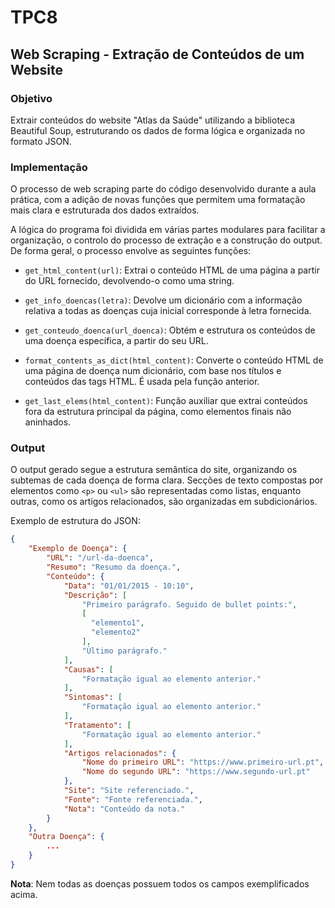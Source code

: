 # TPC8
## Web Scraping - Extração de Conteúdos de um Website
### Objetivo
Extrair conteúdos do website "Atlas da Saúde" utilizando a biblioteca Beautiful Soup, estruturando os dados de forma
lógica e organizada no formato JSON.

### Implementação
O processo de web scraping parte do código desenvolvido durante a aula prática, com a adição de novas funções que
permitem uma formatação mais clara e estruturada dos dados extraídos.

A lógica do programa foi dividida em várias partes modulares para facilitar a organização, o controlo do processo de
extração e a construção do output. De forma geral, o processo envolve as seguintes funções:
- `get_html_content(url)`: Extrai o conteúdo HTML de uma página a partir do URL fornecido, devolvendo-o como uma
string.


- `get_info_doencas(letra)`: Devolve um dicionário com a informação relativa a todas as doenças cuja inicial
corresponde à letra fornecida.


- `get_conteudo_doenca(url_doenca)`: Obtém e estrutura os conteúdos de uma doença específica, a partir do seu URL.


- `format_contents_as_dict(html_content)`: Converte o conteúdo HTML de uma página de doença num dicionário, com base
nos títulos e conteúdos das tags HTML. É usada pela função anterior.


- `get_last_elems(html_content)`: Função auxiliar que extrai conteúdos fora da estrutura principal da página, como
elementos finais não aninhados.

### Output
O output gerado segue a estrutura semântica do site, organizando os subtemas de cada doença de forma clara. Secções de
texto compostas por elementos como `<p>` ou `<ul>` são representadas como listas, enquanto outras, como os artigos
relacionados, são organizadas em subdicionários.

Exemplo de estrutura do JSON:
```json
{
    "Exemplo de Doença": {
        "URL": "/url-da-doenca",
        "Resumo": "Resumo da doença.",
        "Conteúdo": {
            "Data": "01/01/2015 - 10:10",
            "Descrição": [
                "Primeiro parágrafo. Seguido de bullet points:",
                [
                  "elemento1",
                  "elemento2"
                ],
                "Último parágrafo."
            ],
            "Causas": [
                "Formatação igual ao elemento anterior."
            ],
            "Sintomas": [
                "Formatação igual ao elemento anterior."
            ],
            "Tratamento": [
                "Formatação igual ao elemento anterior."
            ],
            "Artigos relacionados": {
                "Nome do primeiro URL": "https://www.primeiro-url.pt",
                "Nome do segundo URL": "https://www.segundo-url.pt"
            },
            "Site": "Site referenciado.",
            "Fonte": "Fonte referenciada.",
            "Nota": "Conteúdo da nota."
        }
    },
    "Outra Doença": {
        ...
    }
}
```
**Nota**: Nem todas as doenças possuem todos os campos exemplificados acima.
